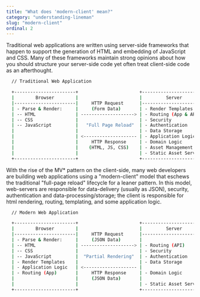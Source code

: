 ```yaml
---
title: "What does 'modern-client' mean?"
category: "understanding-lineman"
slug: "modern-client"
ordinal: 2
---
```


Traditional web applications are written using server-side frameworks that happen to support the generation of HTML and embedding of JavaScript and CSS. Many of these frameworks maintain strong opinions about how you should structure your server-side code yet often treat client-side code as an afterthought.

```bash
  // Traditional Web Application

  +-----------------------+                       +------------------------+
  |        Browser        |                       |         Server         |
  |-----------------------|     HTTP Request      |------------------------|
  | - Parse & Render:     |     (Form Data)       | - Render Templates     |
  | -- HTML               | --------------------> | - Routing (App & API)  |
  | -- CSS                |                       | - Security             |
  | -- JavaScript         |   "Full Page Reload"  | - Authentication       |
  |                       |                       | - Data Storage         |
  |                       | <-------------------- | - Application Logic    |
  |                       |     HTTP Response     | - Domain Logic         |
  |                       |    (HTML, JS, CSS)    | - Asset Management     |
  |                       |                       | - Static Asset Serving |
  +-----------------------+                       +------------------------+
```

With the rise of the MV* pattern on the client-side, many web developers are building web applications using a "modern-client" model that eschews the traditional "full-page reload" lifecycle for a leaner pattern. In this model, web-servers are responsible for data-delivery (usually as JSON), security, authentication and data-processing/storage; the client is responsible for html rendering, routing, templating, and some application logic.

```bash
  // Modern Web Application

  +-----------------------+                       +------------------------+
  |        Browser        |                       |         Server         |
  |-----------------------|     HTTP Request      |------------------------|
  | - Parse & Render:     |     (JSON Data)       |                        |
  | -- HTML               | --------------------> | - Routing (API)        |
  | -- CSS                |                       | - Security             |
  | -- JavaScript         |  "Partial Rendering"  | - Authentication       |
  | - Render Templates    |                       | - Data Storage         |
  | - Application Logic   | <-------------------- |                        |
  | - Routing (App)       |     HTTP Response     | - Domain Logic         |
  |                       |     (JSON Data)       |                        |
  |                       |                       | - Static Asset Serving |
  +-----------------------+                       +------------------------+
```
